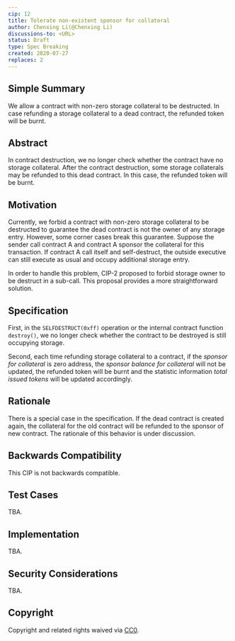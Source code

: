 ```yaml
---
cip: 12
title: Tolerate non-existent sponsor for collateral
author: Chenxing Li(@Chenxing Li)
discussions-to: <URL>
status: Draft
type: Spec Breaking
created: 2020-07-27
replaces: 2
---
```


<!--You can leave these HTML comments in your merged CIP and delete the visible duplicate text guides, they will not appear and may be helpful to refer to if you edit it again. This is the suggested template for new CIPs. Note that a CIP number will be assigned by an editor. When opening a pull request to submit your CIP, please use an abbreviated title in the filename, `CIP-draft_title_abbrev.md`. The title should be 44 characters or less.-->

## Simple Summary
<!--"If you can't explain it simply, you don't understand it well enough." Provide a simplified and layman-accessible explanation of the CIP.-->
We allow a contract with non-zero storage collateral to be destructed. In case refunding a storage collateral to a dead contract, the refunded token will be burnt. 

## Abstract
<!--A short (~200 word) description of the technical issue being addressed.-->
In contract destruction, we no longer check whether the contract have no storage collateral. After the contract destruction, some storage collaterals may be refunded to this dead contract. In this case, the refunded token will be burnt. 

## Motivation
<!--The motivation is critical for CIPs that want to change the Conflux protocol. It should clearly explain why the existing protocol specification is inadequate to address the problem that the CIP solves. CIP submissions without sufficient motivation may be rejected outright.-->
Currently, we forbid a contract with non-zero storage collateral to be destructed to guarantee the dead contract is not the owner of any storage entry. However, some corner cases break this guarantee. Suppose the sender call contract A and contract A sponsor the collateral for this transaction. If contract A call itself and self-destruct, the outside executive can still execute as usual and occupy additional storage entry.

In order to handle this problem, CIP-2 proposed to forbid storage owner to be destruct in a sub-call. This proposal provides a more straightforward solution. 

## Specification
<!--The technical specification should describe the syntax and semantics of any new feature. The specification should be detailed enough to allow competing, interoperable implementations for any of the current Conflux platforms ([conflux-rust](https://github.com/Conflux-Chain/conflux-rust)).-->

First, in the `SELFDESTRUCT(0xff)` operation or the internal contract function `destroy()`, we no longer check whether the contract to be destroyed is still occupying storage.  

Second, each time refunding storage collateral to a contract, if the *sponsor for collateral* is zero address, the *sponsor balance for collateral* will not be updated, the refunded token will be burnt and the statistic information *total issued tokens* will be updated accordingly. 

## Rationale
<!--The rationale fleshes out the specification by describing what motivated the design and why particular design decisions were made. It should describe alternate designs that were considered and related work, e.g. how the feature is supported in other languages. The rationale may also provide evidence of consensus within the community, and should discuss important objections or concerns raised during discussion.-->

There is a special case in the specification. If the dead contract is created again, the collateral for the old contract will be refunded to the sponsor of new contract. The rationale of this behavior is under discussion. 

## Backwards Compatibility
<!--All CIPs that introduce backwards incompatibilities must include a section describing these incompatibilities and their severity. The CIP must explain how the author proposes to deal with these incompatibilities. CIP submissions without a sufficient backwards compatibility treatise may be rejected outright.-->
This CIP is not backwards compatible.

## Test Cases
<!--Test cases for an implementation are mandatory for CIPs that are affecting consensus changes. Other CIPs can choose to include links to test cases if applicable.-->
TBA.

## Implementation
<!--The implementations must be completed before any CIP is given status "Final", but it need not be completed before the CIP is accepted. While there is merit to the approach of reaching consensus on the specification and rationale before writing code, the principle of "rough consensus and running code" is still useful when it comes to resolving many discussions of API details.-->
TBA.
## Security Considerations
<!--All CIPs must contain a section that discusses the security implications/considerations relevant to the proposed change. Include information that might be important for security discussions, surfaces risks and can be used throughout the life cycle of the proposal. E.g. include security-relevant design decisions, concerns, important discussions, implementation-specific guidance and pitfalls, an outline of threats and risks and how they are being addressed. CIP submissions missing the "Security Considerations" section will be rejected. a CIP cannot proceed to status "Final" without a Security Considerations discussion deemed sufficient by the reviewers.-->
TBA.

## Copyright
Copyright and related rights waived via [CC0](https://creativecommons.org/publicdomain/zero/1.0/).
